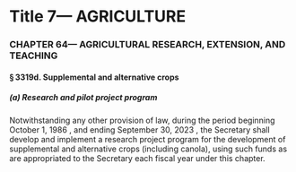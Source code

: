 
# Title 7— AGRICULTURE
### CHAPTER 64— AGRICULTURAL RESEARCH, EXTENSION, AND TEACHING
#### § 3319d. Supplemental and alternative crops
##### (a) Research and pilot project program

Notwithstanding any other provision of law, during the period beginning October 1, 1986 , and ending September 30, 2023 , the Secretary shall develop and implement a research project program for the development of supplemental and alternative crops (including canola), using such funds as are appropriated to the Secretary each fiscal year under this chapter.
